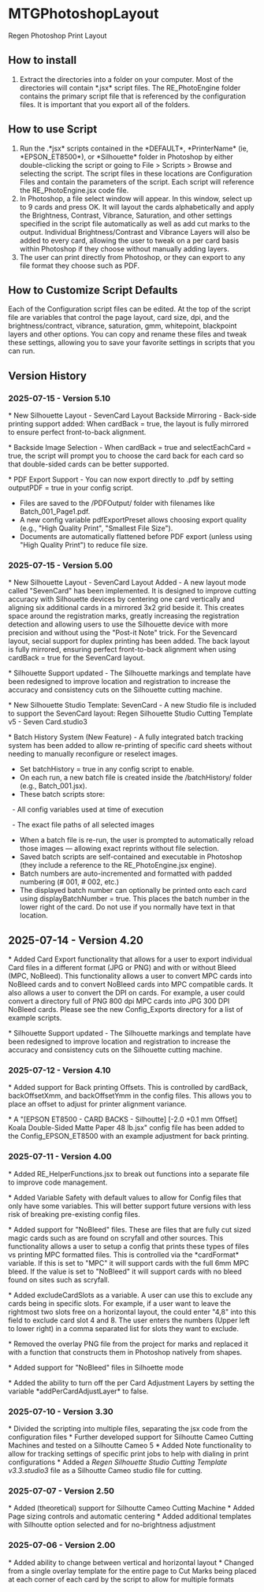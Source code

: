 # MTGPhotoshopLayout

Regen Photoshop Print Layout

## How to install

1. Extract the directories into a folder on your computer.  Most of the directories will contain \*.jsx\* script files.  The RE\_PhotoEngine folder contains the primary script file that is referenced by the configuration files.  It is important that you export all of the folders.

## How to use Script

1. Run the .\*jsx\* scripts contained in the \*DEFAULT\*, \*PrinterName\* (ie, \*EPSON\_ET8500\*), or \*Silhouette\* folder in Photoshop by either double-clicking the script or going to File > Scripts > Browse and selecting the script.  The script files in these locations are Configuration Files and contain the parameters of the script.  Each script will reference the RE\_PhotoEngine.jsx code file.
2. In Photoshop, a file select window will appear.  In this window, select up to 9 cards and press OK.  It will layout the cards alphabetically and apply the Brightness, Contrast, Vibrance, Saturation, and other settings specified in the script file automatically as well as add cut marks to the output.  Individual Brightness/Contrast and Vibrance Layers will also be added to every card, allowing the user to tweak on a per card basis within Photoshop if they choose without manually adding layers.
3. The user can print directly from Photoshop, or they can export to any file format they choose such as PDF.

## How to Customize Script Defaults

Each of the Configuration script files can be edited.  At the top of the script file are variables that control the page layout, card size, dpi, and the brightness/contract, vibrance, saturation, gmm, whitepoint, blackpoint layers and other options.  You can copy and rename these files and tweak these settings, allowing you to save your favorite settings in scripts that you can run.



## Version History

### 2025-07-15 - Version 5.10

\* New Silhouette Layout - SevenCard Layout Backside Mirroring - Back-side printing support added: When cardBack = true, the layout is fully mirrored to ensure perfect front-to-back alignment.

\* Backside Image Selection - When cardBack = true and selectEachCard = true, the script will prompt you to choose the card back for each card so that double-sided cards can be better supported.

\* PDF Export Support - You can now export directly to .pdf by setting outputPDF = true in your config script.

* Files are saved to the /PDFOutput/ folder with filenames like Batch\_001\_Page1.pdf.
* A new config variable pdfExportPreset allows choosing export quality (e.g., "High Quality Print", "Smallest File Size").
* Documents are automatically flattened before PDF export (unless using "High Quality Print") to reduce file size.



### 2025-07-15 - Version 5.00

\* New Silhouette Layout - SevenCard Layout Added - A new layout mode called "SevenCard" has been implemented. It is designed to improve cutting accuracy with Silhouette devices by centering one card vertically and aligning six additional cards in a mirrored 3x2 grid beside it.  This creates space around the registration marks, greatly increasing the registration detection and allowing users to use the Silhouette device with more precision and without using the "Post-it Note" trick.  For the Sevencard layout, secial support for duplex printing has been added. The back layout is fully mirrored, ensuring perfect front-to-back alignment when using cardBack = true for the SevenCard layout.

\* Silhouette Support updated - The Silhouette markings and template have been redesigned to improve location and registration to increase the accuracy and consistency cuts on the Silhouette cutting machine.

\* New Silhouette Studio Template: SevenCard - A new Studio file is included to support the SevenCard layout: Regen Silhouette Studio Cutting Template v5 - Seven Card.studio3

\* Batch History System (New Feature) - A fully integrated batch tracking system has been added to allow re-printing of specific card sheets without needing to manually reconfigure or reselect images.

* Set batchHistory = true in any config script to enable.
* On each run, a new batch file is created inside the /batchHistory/ folder (e.g., Batch\_001.jsx).
* These batch scripts store:

 	- All config variables used at time of execution

 	- The exact file paths of all selected images

* When a batch file is re-run, the user is prompted to automatically reload those images — allowing exact reprints without file selection.
* Saved batch scripts are self-contained and executable in Photoshop (they include a reference to the RE\_PhotoEngine.jsx engine).
* Batch numbers are auto-incremented and formatted with padded numbering (# 001, # 002, etc.)
* The displayed batch number can optionally be printed onto each card using displayBatchNumber = true.  This places the batch number in the lower right of the card. Do not use if you normally have text in that location.



## 2025-07-14 - Version 4.20

\* Added Card Export functionality that allows for a user to export individual Card files in a different format (JPG or PNG) and with or without Bleed (MPC, NoBleed).  This functionality allows a user to convert MPC cards into NoBleed cards and to convert NoBleed cards into MPC compatible cards.  It also allows a user to convert the DPI on cards.  For example, a user could convert a directory full of PNG 800 dpi MPC cards into JPG 300 DPI NoBleed cards.  Please see the new Config\_Exports directory for a list of example scripts.

\* Silhouette Support updated - The Silhouette markings and template have been redesigned to improve location and registration to increase the accuracy and consistency cuts on the Silhouette cutting machine.



### 2025-07-12 - Version 4.10

\* Added support for Back printing Offsets. This is controlled by cardBack, backOffsetXmm, and backOffsetYmm in the config files.  This allows you to place an offset to adjust for printer alignment variance.

\* A "\[EPSON ET8500 - CARD BACKS - Silhoutte] \[-2.0 +0.1 mm Offset] Koala Double-Sided Matte Paper 48 lb.jsx" config file has been added to the Config\_EPSON\_ET8500 with an example adjustment for back printing.



### 2025-07-11 - Version 4.00

\* Added RE\_HelperFunctions.jsx to break out functions into a separate file to improve code management.

\* Added Variable Safety with default values to allow for Config files that only have some variables.  This will better support future versions with less risk of breaking pre-existing config files.

\* Added support for "NoBleed" files.  These are files that are fully cut sized magic cards such as are found on scryfall and other sources.  This functionality allows a user to setup a config that prints these types of files vs printing MPC formatted files.  This is controlled via the \*cardFormat\* variable. If this is set to "MPC" it will support cards with the full 6mm MPC bleed. If the value is set to "NoBleed" it will support cards with no bleed found on sites such as scryfall.

\* Added excludeCardSlots as a variable.  A user can use this to exclude any cards being in specific slots.  For example, if a user want to leave the rightmost two slots free on a horizontal layout, the could enter "4,8" into this field to exclude card slot 4 and 8.  The user enters the numbers (Upper left to lower right) in a comma separated list for slots they want to exclude.

\* Removed the overlay PNG file from the project for marks and replaced it with a function that constructs them in Photoshop natively from shapes.

\* Added support for "NoBleed" files in Silhoette mode

\* Added the ability to turn off the per Card Adjustment Layers by setting the variable \*addPerCardAdjustLayer\* to false.



### 2025-07-10 - Version 3.30

\* Divided the scripting into multiple files, separating the jsx code from the configuration files
\* Further developed support for Silhoutte Cameo Cutting Machines and tested on a Silhoutte Cameo 5
\* Added Note functionality to allow for tracking settings of specific print jobs to help with dialing in print configurations
\* Added a *Regen Silhouette Studio Cutting Template v3.3.studio3* file as a Silhoutte Cameo studio file for cutting.



### 2025-07-07 - Version 2.50

\* Added (theoretical) support for Silhoutte Cameo Cutting Machine
\* Added Page sizing controls and automatic centering
\* Added additional templates with Silhoutte option selected and for no-brightness adjustment

### 2025-07-06 - Version 2.00

\* Added ability to change between vertical and horizontal layout
\* Changed from a single overlay template for the entire page to Cut Marks being placed at each corner of each card by the script to allow for multiple formats

